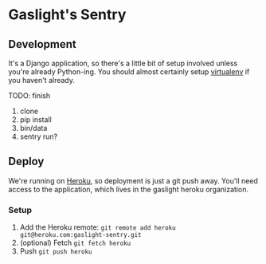 # Gaslight's Sentry

## Development

It's a Django application, so there's a little bit of setup involved
unless you're already Python-ing. You should almost certainly setup
[virtualenv](http://virtualenv.readthedocs.org/en/latest/) if you haven't
already.

TODO: finish
1. clone
1. pip install
1. bin/data
1. sentry run?

## Deploy

We're running on [Heroku](https://sentry.gaslight.co), so deployment is
just a git push away. You'll need access to the application, which lives
in the gaslight heroku organization.

### Setup

1. Add the Heroku remote:
  `git remote add heroku git@heroku.com:gaslight-sentry.git`
1. (optional) Fetch
  `git fetch heroku`
1. Push
  `git push heroku`

